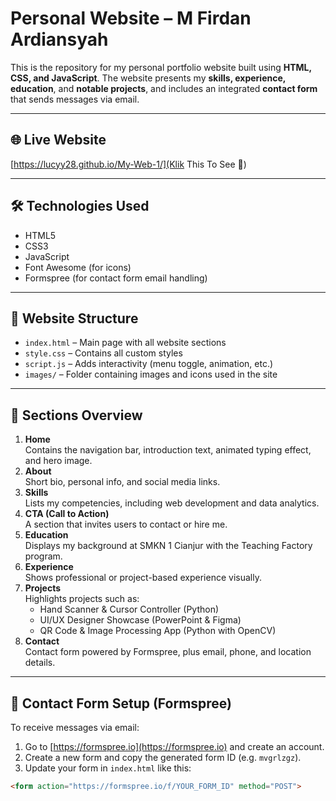 # Personal Website – M Firdan Ardiansyah

This is the repository for my personal portfolio website built using **HTML, CSS, and JavaScript**. The website presents my **skills, experience, education**, and **notable projects**, and includes an integrated **contact form** that sends messages via email.

---

## 🌐 Live Website

[https://lucyy28.github.io/My-Web-1/](Klik This To See 👀)

---

## 🛠️ Technologies Used

- HTML5  
- CSS3  
- JavaScript  
- Font Awesome (for icons)  
- Formspree (for contact form email handling)  

---

## 📁 Website Structure

- `index.html` – Main page with all website sections  
- `style.css` – Contains all custom styles  
- `script.js` – Adds interactivity (menu toggle, animation, etc.)  
- `images/` – Folder containing images and icons used in the site  

---

## 📌 Sections Overview

1. **Home**  
   Contains the navigation bar, introduction text, animated typing effect, and hero image.  
2. **About**  
   Short bio, personal info, and social media links.  
3. **Skills**  
   Lists my competencies, including web development and data analytics.  
4. **CTA (Call to Action)**  
   A section that invites users to contact or hire me.  
5. **Education**  
   Displays my background at SMKN 1 Cianjur with the Teaching Factory program.  
6. **Experience**  
   Shows professional or project-based experience visually.  
7. **Projects**  
   Highlights projects such as:  
   - Hand Scanner & Cursor Controller (Python)  
   - UI/UX Designer Showcase (PowerPoint & Figma)  
   - QR Code & Image Processing App (Python with OpenCV)  
8. **Contact**  
   Contact form powered by Formspree, plus email, phone, and location details.  

---

## 📩 Contact Form Setup (Formspree)

To receive messages via email:

1. Go to [https://formspree.io](https://formspree.io) and create an account.  
2. Create a new form and copy the generated form ID (e.g. `mvgrlzgz`).  
3. Update your form in `index.html` like this:

```html
<form action="https://formspree.io/f/YOUR_FORM_ID" method="POST">
